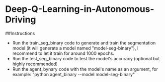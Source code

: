 # Deep-Q-Learning-in-Autonomous-Driving

##Instructions
- Run the train_seg_binary code to generate and train the segmentation model (it will generate a model named "model-seg-binary"), I recommend to let it train for around 1000 epochs.
- Run the test_seg_binary code to test the model's accuracy (optional but highly recommended)
- Run the agent_bynary code with the model's name as an argument, for example: "python agent_binary --model model-seg-binary"
